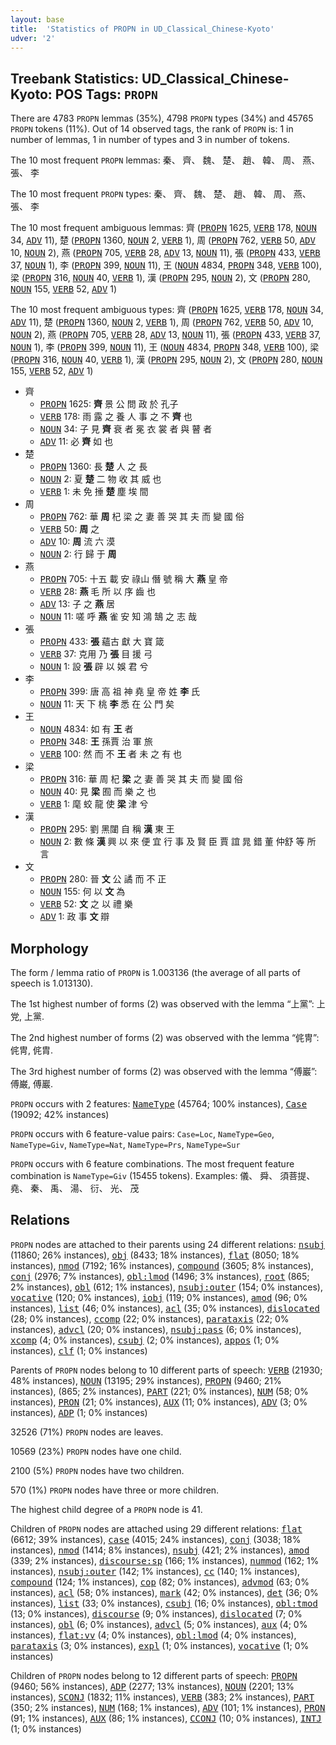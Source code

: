```yaml
---
layout: base
title:  'Statistics of PROPN in UD_Classical_Chinese-Kyoto'
udver: '2'
---
```


## Treebank Statistics: UD_Classical_Chinese-Kyoto: POS Tags: `PROPN`

There are 4783 `PROPN` lemmas (35%), 4798 `PROPN` types (34%) and 45765 `PROPN` tokens (11%).
Out of 14 observed tags, the rank of `PROPN` is: 1 in number of lemmas, 1 in number of types and 3 in number of tokens.

The 10 most frequent `PROPN` lemmas: 秦、 齊、 魏、 楚、 趙、 韓、 周、 燕、 張、 李

The 10 most frequent `PROPN` types:  秦、 齊、 魏、 楚、 趙、 韓、 周、 燕、 張、 李

The 10 most frequent ambiguous lemmas: 齊 (<tt><a href="lzh_kyoto-pos-PROPN.html">PROPN</a></tt> 1625, <tt><a href="lzh_kyoto-pos-VERB.html">VERB</a></tt> 178, <tt><a href="lzh_kyoto-pos-NOUN.html">NOUN</a></tt> 34, <tt><a href="lzh_kyoto-pos-ADV.html">ADV</a></tt> 11), 楚 (<tt><a href="lzh_kyoto-pos-PROPN.html">PROPN</a></tt> 1360, <tt><a href="lzh_kyoto-pos-NOUN.html">NOUN</a></tt> 2, <tt><a href="lzh_kyoto-pos-VERB.html">VERB</a></tt> 1), 周 (<tt><a href="lzh_kyoto-pos-PROPN.html">PROPN</a></tt> 762, <tt><a href="lzh_kyoto-pos-VERB.html">VERB</a></tt> 50, <tt><a href="lzh_kyoto-pos-ADV.html">ADV</a></tt> 10, <tt><a href="lzh_kyoto-pos-NOUN.html">NOUN</a></tt> 2), 燕 (<tt><a href="lzh_kyoto-pos-PROPN.html">PROPN</a></tt> 705, <tt><a href="lzh_kyoto-pos-VERB.html">VERB</a></tt> 28, <tt><a href="lzh_kyoto-pos-ADV.html">ADV</a></tt> 13, <tt><a href="lzh_kyoto-pos-NOUN.html">NOUN</a></tt> 11), 張 (<tt><a href="lzh_kyoto-pos-PROPN.html">PROPN</a></tt> 433, <tt><a href="lzh_kyoto-pos-VERB.html">VERB</a></tt> 37, <tt><a href="lzh_kyoto-pos-NOUN.html">NOUN</a></tt> 1), 李 (<tt><a href="lzh_kyoto-pos-PROPN.html">PROPN</a></tt> 399, <tt><a href="lzh_kyoto-pos-NOUN.html">NOUN</a></tt> 11), 王 (<tt><a href="lzh_kyoto-pos-NOUN.html">NOUN</a></tt> 4834, <tt><a href="lzh_kyoto-pos-PROPN.html">PROPN</a></tt> 348, <tt><a href="lzh_kyoto-pos-VERB.html">VERB</a></tt> 100), 梁 (<tt><a href="lzh_kyoto-pos-PROPN.html">PROPN</a></tt> 316, <tt><a href="lzh_kyoto-pos-NOUN.html">NOUN</a></tt> 40, <tt><a href="lzh_kyoto-pos-VERB.html">VERB</a></tt> 1), 漢 (<tt><a href="lzh_kyoto-pos-PROPN.html">PROPN</a></tt> 295, <tt><a href="lzh_kyoto-pos-NOUN.html">NOUN</a></tt> 2), 文 (<tt><a href="lzh_kyoto-pos-PROPN.html">PROPN</a></tt> 280, <tt><a href="lzh_kyoto-pos-NOUN.html">NOUN</a></tt> 155, <tt><a href="lzh_kyoto-pos-VERB.html">VERB</a></tt> 52, <tt><a href="lzh_kyoto-pos-ADV.html">ADV</a></tt> 1)

The 10 most frequent ambiguous types:  齊 (<tt><a href="lzh_kyoto-pos-PROPN.html">PROPN</a></tt> 1625, <tt><a href="lzh_kyoto-pos-VERB.html">VERB</a></tt> 178, <tt><a href="lzh_kyoto-pos-NOUN.html">NOUN</a></tt> 34, <tt><a href="lzh_kyoto-pos-ADV.html">ADV</a></tt> 11), 楚 (<tt><a href="lzh_kyoto-pos-PROPN.html">PROPN</a></tt> 1360, <tt><a href="lzh_kyoto-pos-NOUN.html">NOUN</a></tt> 2, <tt><a href="lzh_kyoto-pos-VERB.html">VERB</a></tt> 1), 周 (<tt><a href="lzh_kyoto-pos-PROPN.html">PROPN</a></tt> 762, <tt><a href="lzh_kyoto-pos-VERB.html">VERB</a></tt> 50, <tt><a href="lzh_kyoto-pos-ADV.html">ADV</a></tt> 10, <tt><a href="lzh_kyoto-pos-NOUN.html">NOUN</a></tt> 2), 燕 (<tt><a href="lzh_kyoto-pos-PROPN.html">PROPN</a></tt> 705, <tt><a href="lzh_kyoto-pos-VERB.html">VERB</a></tt> 28, <tt><a href="lzh_kyoto-pos-ADV.html">ADV</a></tt> 13, <tt><a href="lzh_kyoto-pos-NOUN.html">NOUN</a></tt> 11), 張 (<tt><a href="lzh_kyoto-pos-PROPN.html">PROPN</a></tt> 433, <tt><a href="lzh_kyoto-pos-VERB.html">VERB</a></tt> 37, <tt><a href="lzh_kyoto-pos-NOUN.html">NOUN</a></tt> 1), 李 (<tt><a href="lzh_kyoto-pos-PROPN.html">PROPN</a></tt> 399, <tt><a href="lzh_kyoto-pos-NOUN.html">NOUN</a></tt> 11), 王 (<tt><a href="lzh_kyoto-pos-NOUN.html">NOUN</a></tt> 4834, <tt><a href="lzh_kyoto-pos-PROPN.html">PROPN</a></tt> 348, <tt><a href="lzh_kyoto-pos-VERB.html">VERB</a></tt> 100), 梁 (<tt><a href="lzh_kyoto-pos-PROPN.html">PROPN</a></tt> 316, <tt><a href="lzh_kyoto-pos-NOUN.html">NOUN</a></tt> 40, <tt><a href="lzh_kyoto-pos-VERB.html">VERB</a></tt> 1), 漢 (<tt><a href="lzh_kyoto-pos-PROPN.html">PROPN</a></tt> 295, <tt><a href="lzh_kyoto-pos-NOUN.html">NOUN</a></tt> 2), 文 (<tt><a href="lzh_kyoto-pos-PROPN.html">PROPN</a></tt> 280, <tt><a href="lzh_kyoto-pos-NOUN.html">NOUN</a></tt> 155, <tt><a href="lzh_kyoto-pos-VERB.html">VERB</a></tt> 52, <tt><a href="lzh_kyoto-pos-ADV.html">ADV</a></tt> 1)


* 齊
  * <tt><a href="lzh_kyoto-pos-PROPN.html">PROPN</a></tt> 1625: <b>齊</b> 景 公 問 政 於 孔子
  * <tt><a href="lzh_kyoto-pos-VERB.html">VERB</a></tt> 178: 雨 露 之 養 人 事 之 不 <b>齊</b> 也
  * <tt><a href="lzh_kyoto-pos-NOUN.html">NOUN</a></tt> 34: 子 見 <b>齊</b> 衰 者 冕 衣 裳 者 與 瞽 者
  * <tt><a href="lzh_kyoto-pos-ADV.html">ADV</a></tt> 11: 必 <b>齊</b> 如 也
* 楚
  * <tt><a href="lzh_kyoto-pos-PROPN.html">PROPN</a></tt> 1360: 長 <b>楚</b> 人 之 長
  * <tt><a href="lzh_kyoto-pos-NOUN.html">NOUN</a></tt> 2: 夏 <b>楚</b> 二 物 收 其 威 也
  * <tt><a href="lzh_kyoto-pos-VERB.html">VERB</a></tt> 1: 未 免 捶 <b>楚</b> 塵 埃 間
* 周
  * <tt><a href="lzh_kyoto-pos-PROPN.html">PROPN</a></tt> 762: 華 <b>周</b> 杞 梁 之 妻 善 哭 其 夫 而 變 國 俗
  * <tt><a href="lzh_kyoto-pos-VERB.html">VERB</a></tt> 50: <b>周</b> 之
  * <tt><a href="lzh_kyoto-pos-ADV.html">ADV</a></tt> 10: <b>周</b> 流 六 漠
  * <tt><a href="lzh_kyoto-pos-NOUN.html">NOUN</a></tt> 2: 行 歸 于 <b>周</b>
* 燕
  * <tt><a href="lzh_kyoto-pos-PROPN.html">PROPN</a></tt> 705: 十五 載 安 祿山 僭 號 稱 大 <b>燕</b> 皇 帝
  * <tt><a href="lzh_kyoto-pos-VERB.html">VERB</a></tt> 28: <b>燕</b> 毛 所 以 序 齒 也
  * <tt><a href="lzh_kyoto-pos-ADV.html">ADV</a></tt> 13: 子 之 <b>燕</b> 居
  * <tt><a href="lzh_kyoto-pos-NOUN.html">NOUN</a></tt> 11: 嗟 呼 <b>燕</b> 雀 安 知 鴻 鵠 之 志 哉
* 張
  * <tt><a href="lzh_kyoto-pos-PROPN.html">PROPN</a></tt> 433: <b>張</b> 蘊古 獻 大 寶 箴
  * <tt><a href="lzh_kyoto-pos-VERB.html">VERB</a></tt> 37: 克用 乃 <b>張</b> 目 援 弓
  * <tt><a href="lzh_kyoto-pos-NOUN.html">NOUN</a></tt> 1: 設 <b>張</b> 辟 以 娛 君 兮
* 李
  * <tt><a href="lzh_kyoto-pos-PROPN.html">PROPN</a></tt> 399: 唐 高 祖 神 堯 皇 帝 姓 <b>李</b> 氏
  * <tt><a href="lzh_kyoto-pos-NOUN.html">NOUN</a></tt> 11: 天 下 桃 <b>李</b> 悉 在 公 門 矣
* 王
  * <tt><a href="lzh_kyoto-pos-NOUN.html">NOUN</a></tt> 4834: 如 有 <b>王</b> 者
  * <tt><a href="lzh_kyoto-pos-PROPN.html">PROPN</a></tt> 348: <b>王</b> 孫賈 治 軍 旅
  * <tt><a href="lzh_kyoto-pos-VERB.html">VERB</a></tt> 100: 然 而 不 <b>王</b> 者 未 之 有 也
* 梁
  * <tt><a href="lzh_kyoto-pos-PROPN.html">PROPN</a></tt> 316: 華 周 杞 <b>梁</b> 之 妻 善 哭 其 夫 而 變 國 俗
  * <tt><a href="lzh_kyoto-pos-NOUN.html">NOUN</a></tt> 40: 見 <b>梁</b> 囿 而 樂 之 也
  * <tt><a href="lzh_kyoto-pos-VERB.html">VERB</a></tt> 1: 麾 蛟 龍 使 <b>梁</b> 津 兮
* 漢
  * <tt><a href="lzh_kyoto-pos-PROPN.html">PROPN</a></tt> 295: 劉 黑闥 自 稱 <b>漢</b> 東 王
  * <tt><a href="lzh_kyoto-pos-NOUN.html">NOUN</a></tt> 2: 數 條 <b>漢</b> 興 以 來 便 宜 行 事 及 賢 臣 賈 誼 晁 錯 董 仲舒 等 所 言
* 文
  * <tt><a href="lzh_kyoto-pos-PROPN.html">PROPN</a></tt> 280: 晉 <b>文</b> 公 譎 而 不 正
  * <tt><a href="lzh_kyoto-pos-NOUN.html">NOUN</a></tt> 155: 何 以 <b>文</b> 為
  * <tt><a href="lzh_kyoto-pos-VERB.html">VERB</a></tt> 52: <b>文</b> 之 以 禮 樂
  * <tt><a href="lzh_kyoto-pos-ADV.html">ADV</a></tt> 1: 政 事 <b>文</b> 辯

## Morphology

The form / lemma ratio of `PROPN` is 1.003136 (the average of all parts of speech is 1.013130).

The 1st highest number of forms (2) was observed with the lemma “上黨”: 上党, 上黨.

The 2nd highest number of forms (2) was observed with the lemma “侂冑”: 侂冑, 侂胄.

The 3rd highest number of forms (2) was observed with the lemma “傅巖”: 傅巌, 傅巖.

`PROPN` occurs with 2 features: <tt><a href="lzh_kyoto-feat-NameType.html">NameType</a></tt> (45764; 100% instances), <tt><a href="lzh_kyoto-feat-Case.html">Case</a></tt> (19092; 42% instances)

`PROPN` occurs with 6 feature-value pairs: `Case=Loc`, `NameType=Geo`, `NameType=Giv`, `NameType=Nat`, `NameType=Prs`, `NameType=Sur`

`PROPN` occurs with 6 feature combinations.
The most frequent feature combination is `NameType=Giv` (15455 tokens).
Examples: 儀、 舜、 須菩提、 堯、 秦、 禹、 湯、 衍、 光、 茂


## Relations

`PROPN` nodes are attached to their parents using 24 different relations: <tt><a href="lzh_kyoto-dep-nsubj.html">nsubj</a></tt> (11860; 26% instances), <tt><a href="lzh_kyoto-dep-obj.html">obj</a></tt> (8433; 18% instances), <tt><a href="lzh_kyoto-dep-flat.html">flat</a></tt> (8050; 18% instances), <tt><a href="lzh_kyoto-dep-nmod.html">nmod</a></tt> (7192; 16% instances), <tt><a href="lzh_kyoto-dep-compound.html">compound</a></tt> (3605; 8% instances), <tt><a href="lzh_kyoto-dep-conj.html">conj</a></tt> (2976; 7% instances), <tt><a href="lzh_kyoto-dep-obl-lmod.html">obl:lmod</a></tt> (1496; 3% instances), <tt><a href="lzh_kyoto-dep-root.html">root</a></tt> (865; 2% instances), <tt><a href="lzh_kyoto-dep-obl.html">obl</a></tt> (612; 1% instances), <tt><a href="lzh_kyoto-dep-nsubj-outer.html">nsubj:outer</a></tt> (154; 0% instances), <tt><a href="lzh_kyoto-dep-vocative.html">vocative</a></tt> (120; 0% instances), <tt><a href="lzh_kyoto-dep-iobj.html">iobj</a></tt> (119; 0% instances), <tt><a href="lzh_kyoto-dep-amod.html">amod</a></tt> (96; 0% instances), <tt><a href="lzh_kyoto-dep-list.html">list</a></tt> (46; 0% instances), <tt><a href="lzh_kyoto-dep-acl.html">acl</a></tt> (35; 0% instances), <tt><a href="lzh_kyoto-dep-dislocated.html">dislocated</a></tt> (28; 0% instances), <tt><a href="lzh_kyoto-dep-ccomp.html">ccomp</a></tt> (22; 0% instances), <tt><a href="lzh_kyoto-dep-parataxis.html">parataxis</a></tt> (22; 0% instances), <tt><a href="lzh_kyoto-dep-advcl.html">advcl</a></tt> (20; 0% instances), <tt><a href="lzh_kyoto-dep-nsubj-pass.html">nsubj:pass</a></tt> (6; 0% instances), <tt><a href="lzh_kyoto-dep-xcomp.html">xcomp</a></tt> (4; 0% instances), <tt><a href="lzh_kyoto-dep-csubj.html">csubj</a></tt> (2; 0% instances), <tt><a href="lzh_kyoto-dep-appos.html">appos</a></tt> (1; 0% instances), <tt><a href="lzh_kyoto-dep-clf.html">clf</a></tt> (1; 0% instances)

Parents of `PROPN` nodes belong to 10 different parts of speech: <tt><a href="lzh_kyoto-pos-VERB.html">VERB</a></tt> (21930; 48% instances), <tt><a href="lzh_kyoto-pos-NOUN.html">NOUN</a></tt> (13195; 29% instances), <tt><a href="lzh_kyoto-pos-PROPN.html">PROPN</a></tt> (9460; 21% instances),  (865; 2% instances), <tt><a href="lzh_kyoto-pos-PART.html">PART</a></tt> (221; 0% instances), <tt><a href="lzh_kyoto-pos-NUM.html">NUM</a></tt> (58; 0% instances), <tt><a href="lzh_kyoto-pos-PRON.html">PRON</a></tt> (21; 0% instances), <tt><a href="lzh_kyoto-pos-AUX.html">AUX</a></tt> (11; 0% instances), <tt><a href="lzh_kyoto-pos-ADV.html">ADV</a></tt> (3; 0% instances), <tt><a href="lzh_kyoto-pos-ADP.html">ADP</a></tt> (1; 0% instances)

32526 (71%) `PROPN` nodes are leaves.

10569 (23%) `PROPN` nodes have one child.

2100 (5%) `PROPN` nodes have two children.

570 (1%) `PROPN` nodes have three or more children.

The highest child degree of a `PROPN` node is 41.

Children of `PROPN` nodes are attached using 29 different relations: <tt><a href="lzh_kyoto-dep-flat.html">flat</a></tt> (6612; 39% instances), <tt><a href="lzh_kyoto-dep-case.html">case</a></tt> (4015; 24% instances), <tt><a href="lzh_kyoto-dep-conj.html">conj</a></tt> (3038; 18% instances), <tt><a href="lzh_kyoto-dep-nmod.html">nmod</a></tt> (1414; 8% instances), <tt><a href="lzh_kyoto-dep-nsubj.html">nsubj</a></tt> (421; 2% instances), <tt><a href="lzh_kyoto-dep-amod.html">amod</a></tt> (339; 2% instances), <tt><a href="lzh_kyoto-dep-discourse-sp.html">discourse:sp</a></tt> (166; 1% instances), <tt><a href="lzh_kyoto-dep-nummod.html">nummod</a></tt> (162; 1% instances), <tt><a href="lzh_kyoto-dep-nsubj-outer.html">nsubj:outer</a></tt> (142; 1% instances), <tt><a href="lzh_kyoto-dep-cc.html">cc</a></tt> (140; 1% instances), <tt><a href="lzh_kyoto-dep-compound.html">compound</a></tt> (124; 1% instances), <tt><a href="lzh_kyoto-dep-cop.html">cop</a></tt> (82; 0% instances), <tt><a href="lzh_kyoto-dep-advmod.html">advmod</a></tt> (63; 0% instances), <tt><a href="lzh_kyoto-dep-acl.html">acl</a></tt> (58; 0% instances), <tt><a href="lzh_kyoto-dep-mark.html">mark</a></tt> (42; 0% instances), <tt><a href="lzh_kyoto-dep-det.html">det</a></tt> (36; 0% instances), <tt><a href="lzh_kyoto-dep-list.html">list</a></tt> (33; 0% instances), <tt><a href="lzh_kyoto-dep-csubj.html">csubj</a></tt> (16; 0% instances), <tt><a href="lzh_kyoto-dep-obl-tmod.html">obl:tmod</a></tt> (13; 0% instances), <tt><a href="lzh_kyoto-dep-discourse.html">discourse</a></tt> (9; 0% instances), <tt><a href="lzh_kyoto-dep-dislocated.html">dislocated</a></tt> (7; 0% instances), <tt><a href="lzh_kyoto-dep-obl.html">obl</a></tt> (6; 0% instances), <tt><a href="lzh_kyoto-dep-advcl.html">advcl</a></tt> (5; 0% instances), <tt><a href="lzh_kyoto-dep-aux.html">aux</a></tt> (4; 0% instances), <tt><a href="lzh_kyoto-dep-flat-vv.html">flat:vv</a></tt> (4; 0% instances), <tt><a href="lzh_kyoto-dep-obl-lmod.html">obl:lmod</a></tt> (4; 0% instances), <tt><a href="lzh_kyoto-dep-parataxis.html">parataxis</a></tt> (3; 0% instances), <tt><a href="lzh_kyoto-dep-expl.html">expl</a></tt> (1; 0% instances), <tt><a href="lzh_kyoto-dep-vocative.html">vocative</a></tt> (1; 0% instances)

Children of `PROPN` nodes belong to 12 different parts of speech: <tt><a href="lzh_kyoto-pos-PROPN.html">PROPN</a></tt> (9460; 56% instances), <tt><a href="lzh_kyoto-pos-ADP.html">ADP</a></tt> (2277; 13% instances), <tt><a href="lzh_kyoto-pos-NOUN.html">NOUN</a></tt> (2201; 13% instances), <tt><a href="lzh_kyoto-pos-SCONJ.html">SCONJ</a></tt> (1832; 11% instances), <tt><a href="lzh_kyoto-pos-VERB.html">VERB</a></tt> (383; 2% instances), <tt><a href="lzh_kyoto-pos-PART.html">PART</a></tt> (350; 2% instances), <tt><a href="lzh_kyoto-pos-NUM.html">NUM</a></tt> (168; 1% instances), <tt><a href="lzh_kyoto-pos-ADV.html">ADV</a></tt> (101; 1% instances), <tt><a href="lzh_kyoto-pos-PRON.html">PRON</a></tt> (91; 1% instances), <tt><a href="lzh_kyoto-pos-AUX.html">AUX</a></tt> (86; 1% instances), <tt><a href="lzh_kyoto-pos-CCONJ.html">CCONJ</a></tt> (10; 0% instances), <tt><a href="lzh_kyoto-pos-INTJ.html">INTJ</a></tt> (1; 0% instances)

